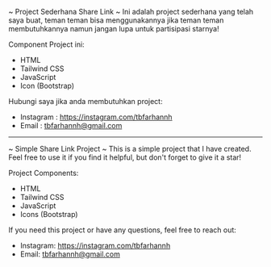 ~ Project Sederhana Share Link ~
Ini adalah project sederhana yang telah saya buat, teman teman bisa menggunakannya jika teman teman membutuhkannya namun jangan lupa untuk partisipasi starnya!

Component Project ini:
- HTML
- Tailwind CSS
- JavaScript
- Icon (Bootstrap)

Hubungi saya jika anda membutuhkan project:
- Instagram : https://instagram.com/tbfarhannh
- Email : tbfarhannh@gmail.com

-------------------------------------------------------------------------------------------------------------------------------------------------------

~ Simple Share Link Project ~
This is a simple project that I have created. Feel free to use it if you find it helpful, but don't forget to give it a star!

Project Components:
- HTML
- Tailwind CSS
- JavaScript
- Icons (Bootstrap)

If you need this project or have any questions, feel free to reach out:
- Instagram: https://instagram.com/tbfarhannh
- Email: tbfarhannh@gmail.com
